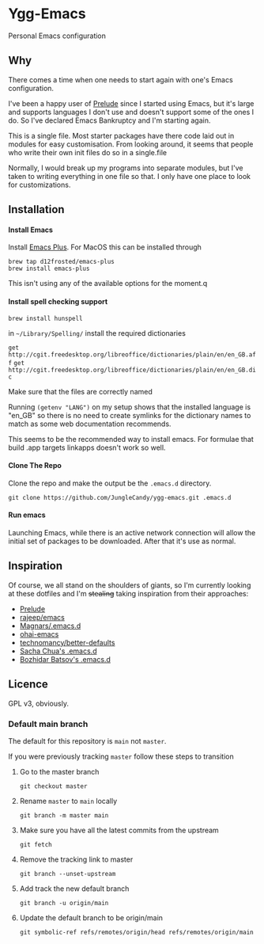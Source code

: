 # Ygg-Emacs

Personal Emacs configuration

## Why

There comes a time when one needs to start again with one's Emacs configuration.

I've been a happy user of [Prelude](https://github.com/bbatsov/prelude) since I
started using Emacs, but it's large and supports languages I don't use and
doesn't support some of the ones I do. So I've declared Emacs Bankruptcy and
I'm starting again.

This is a single file. Most starter packages have there code laid out in modules for easy
customisation. From looking around, it seems that people who write their own init files do so in a
single.file

Normally, I would break up my programs into separate modules, but I've taken to writing everything
in one file so that. I only have one place to look for customizations.

## Installation

#### Install Emacs

Install [Emacs Plus](https://github.com/d12frosted/homebrew-emacs-plus). For MacOS this can be installed through

    brew tap d12frosted/emacs-plus
    brew install emacs-plus
    
This isn't using any of the available options for the moment.q
    
#### Install spell checking support

    brew install hunspell
    
in `~/Library/Spelling/` install the required dictionaries

`get http://cgit.freedesktop.org/libreoffice/dictionaries/plain/en/en_GB.aff`
`get http://cgit.freedesktop.org/libreoffice/dictionaries/plain/en/en_GB.dic`

Make sure that the files are correctly named

Running `(getenv "LANG")` on my setup shows that the installed language is "en_GB" so there is no need to create symlinks for the dictionary names to match as some web documentation recommends.

This seems to be the recommended way to install emacs. For formulae that build .app targets linkapps
doesn't work so well.

#### Clone The Repo

Clone the repo and make the output be the `.emacs.d` directory.

    git clone https://github.com/JungleCandy/ygg-emacs.git .emacs.d

#### Run emacs

Launching Emacs, while there is an active network connection will allow the initial set of packages
to be downloaded. After that it's use as normal.

## Inspiration

Of course, we all stand on the shoulders of giants, so I'm currently looking at these dotfiles and
I'm ~~stealing~~ taking inspiration from their approaches:

- [Prelude](https://github.com/bbatsov/prelude)
- [rajeep/emacs](https://github.com/rejeep/emacs)
- [Magnars/.emacs.d](https://github.com/magnars/.emacs.d)
- [ohai-emacs](https://github.com/bodil/ohai-emacs)
- [technomancy/better-defaults](https://github.com/technomancy/better-defaults)
- [Sacha Chua's .emacs.d](http://pages.sachachua.com/.emacs.d/Sacha.html)
- [Bozhidar Batsov's .emacs.d](https://github.com/bbatsov/emacs.d)

## Licence

GPL v3, obviously.

### Default main branch

The default for this repository is `main` not `master`.

If you were previously tracking `master` follow these steps to transition

1. Go to the master branch

    `git checkout master`
    
2. Rename `master` to `main` locally

    `git branch -m master main`
    
3. Make sure you have all the latest commits from the upstream

    `git fetch`
    
4. Remove the tracking link to master

    `git branch --unset-upstream`
    
5. Add track the new default branch

    `git branch -u origin/main`
    
6. Update the default branch to be origin/main

    `git symbolic-ref refs/remotes/origin/head refs/remotes/origin/main`